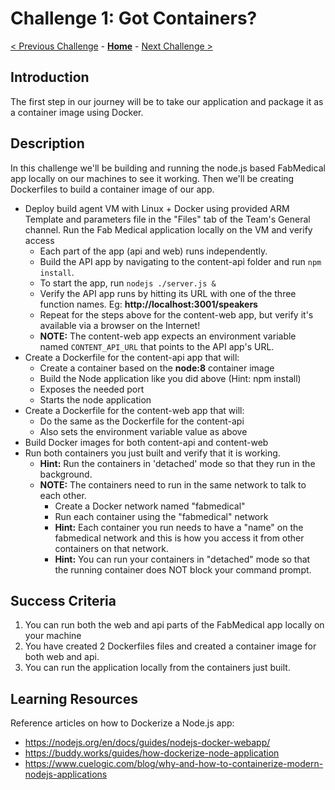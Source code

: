 # Challenge 1: Got Containers?

[< Previous Challenge](./00-prereqs.md) - **[Home](../readme.md)** - [Next Challenge >](./02-acr.md)

## Introduction

The first step in our journey will be to take our application and package it as a container image using Docker.

## Description

In this challenge we'll be building and running the node.js based FabMedical app locally on our machines to see it working. Then we'll be creating Dockerfiles to build a container image of our app.

- Deploy build agent VM with Linux + Docker using provided ARM Template and parameters file in the "Files" tab of the Team's General channel. Run the Fab Medical application locally on the VM and verify access
	- Each part of the app (api and web) runs independently.
	- Build the API app by navigating to the content-api folder and run `npm install`.
	- To start the app, run `nodejs ./server.js &`
	- Verify the API app runs by hitting its URL with one of the three function names. Eg: **http://localhost:3001/speakers**
	- Repeat for the steps above for the content-web app, but verify it's available via a browser on the Internet!
	- **NOTE:** The content-web app expects an environment variable named `CONTENT_API_URL` that points to the API app's URL. 
- Create a Dockerfile for the content-api app that will:
	- Create a container based on the **node:8** container image
	- Build the Node application like you did above (Hint: npm install)
	- Exposes the needed port
	- Starts the node application
- Create a Dockerfile for the content-web app that will:
	- Do the same as the Dockerfile for the content-api
	- Also sets the environment variable value as above
- Build Docker images for both content-api and content-web
- Run both containers you just built and verify that it is working. 
	- **Hint:** Run the containers in 'detached' mode so that they run in the background.
	- **NOTE:** The containers need to run in the same network to talk to each other. 
		- Create a Docker network named "fabmedical"
		- Run each container using the "fabmedical" network
		- **Hint:** Each container you run needs to have a "name" on the fabmedical network and this is how you access it from other containers on that network.
		- **Hint:** You can run your containers in "detached" mode so that the running container does NOT block your command prompt.

## Success Criteria

1. You can run both the web and api parts of the FabMedical app locally on your machine
1. You have created 2 Dockerfiles files and created a container image for both web and api.
1. You can run the application locally from the containers just built.

## Learning Resources

Reference articles on how to Dockerize a Node.js app:
- https://nodejs.org/en/docs/guides/nodejs-docker-webapp/
- https://buddy.works/guides/how-dockerize-node-application
- https://www.cuelogic.com/blog/why-and-how-to-containerize-modern-nodejs-applications 